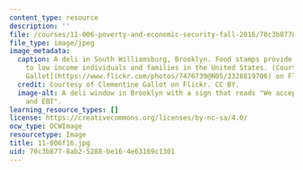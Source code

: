 ```yaml
---
content_type: resource
description: ''
file: /courses/11-006-poverty-and-economic-security-fall-2016/70c3b8778ab25288be164e63169c1301_11-006f16.jpg
file_type: image/jpeg
image_metadata:
  caption: A deli in South Williamsburg, Brooklyn. Food stamps provide assistance
    to low income individuals and families in the United States. (Courtesy of [Clementine
    Gallot](https://www.flickr.com/photos/7476739@N05/3328819706) on Flickr. CC BY.)
  credit: Courtesy of Clementine Gallot on Flickr. CC BY.
  image-alt: A deli window in Brooklyn with a sign that reads "We accept food stamps
    and EBT".
learning_resource_types: []
license: https://creativecommons.org/licenses/by-nc-sa/4.0/
ocw_type: OCWImage
resourcetype: Image
title: 11-006f16.jpg
uid: 70c3b877-8ab2-5288-be16-4e63169c1301
---
```

